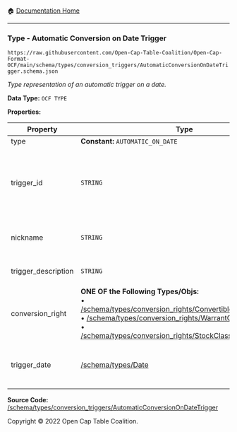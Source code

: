 :house: [Documentation Home](../../../home/xudiera/code/README.md)

---

### Type - Automatic Conversion on Date Trigger

`https://raw.githubusercontent.com/Open-Cap-Table-Coalition/Open-Cap-Format-OCF/main/schema/types/conversion_triggers/AutomaticConversionOnDateTrigger.schema.json`

_Type representation of an automatic trigger on a date._

**Data Type:** `OCF TYPE`

**Properties:**

| Property            | Type                                                                                                                                                                                                                                                                                                                                                                                                           | Description                                                                                                                            | Required   |
| ------------------- | -------------------------------------------------------------------------------------------------------------------------------------------------------------------------------------------------------------------------------------------------------------------------------------------------------------------------------------------------------------------------------------------------------------- | -------------------------------------------------------------------------------------------------------------------------------------- | ---------- |
| type                | **Constant:** `AUTOMATIC_ON_DATE`                                                                                                                                                                                                                                                                                                                                                                              | Scalar Constant                                                                                                                        | `REQUIRED` |
| trigger_id          | `STRING`                                                                                                                                                                                                                                                                                                                                                                                                       | Id for this conversion trigger, unique within list of ConversionTriggers in parent convertible issuance's `conversion_triggers` field. | `REQUIRED` |
| nickname            | `STRING`                                                                                                                                                                                                                                                                                                                                                                                                       | Human-friendly nickname to describe the conversion right                                                                               | -          |
| trigger_description | `STRING`                                                                                                                                                                                                                                                                                                                                                                                                       | Long-form description of the trigger                                                                                                   | -          |
| conversion_right    | **ONE OF the Following Types/Objs:**</br>&bull; [/schema/types/conversion_rights/ConvertibleConversionRight](../conversion_rights/ConvertibleConversionRight.md)</br>&bull; [/schema/types/conversion_rights/WarrantConversionRight](../conversion_rights/WarrantConversionRight.md)</br>&bull; [/schema/types/conversion_rights/StockClassConversionRight](../conversion_rights/StockClassConversionRight.md) | When the conditions of the trigger are met, how does the convertible convert?                                                          | `REQUIRED` |
| trigger_date        | [/schema/types/Date](../Date.md)                                                                                                                                                                                                                                                                                                                                                                               | Date on which trigger occurs automatically (if it hasn't already occured)                                                              | `REQUIRED` |

**Source Code:** [/schema/types/conversion_triggers/AutomaticConversionOnDateTrigger](../../../../../../../../../schema/types/conversion_triggers/AutomaticConversionOnDateTrigger.schema.json)

Copyright © 2022 Open Cap Table Coalition.
